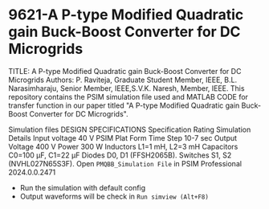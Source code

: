 # 9621-A P-type Modified Quadratic gain Buck-Boost Converter for DC Microgrids

TITLE: A P-type Modified Quadratic gain Buck-Boost Converter for DC Microgrids
Authors: 
P. Raviteja, Graduate Student Member, IEEE, B.L. Narasimharaju, Senior Member, IEEE,S.V.K. Naresh, Member, IEEE.
This repository contains the PSIM simulation file used and MATLAB CODE for transfer function in our paper titled "A P-type Modified Quadratic gain Buck-Boost Converter for DC Microgrids".

Simulation files DESIGN SPECIFICATIONS Specification Rating Simulation Details Input voltage 40 V PSIM Plat Form Time Step 10-7 sec Output Voltage 400 V Power 300 W Inductors L1=1 mH, L2=3 mH Capacitors C0=100 μF, C1=22 μF Diodes D0, D1 (FFSH2065B). Switches S1, S2 (NVHL027N65S3F).
Open `PMQBB_Simulation File` in PSIM Professional 2024.0.0.2471 
- Run the simulation with default config
- Output waveforms will be check in `Run simview (Alt+F8)`

